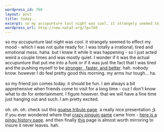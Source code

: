 ```yaml
--- 
wordpress_id: 769
layout: post
title: today..
excerpt: so my accupunture last night was cool. it strangely seemed to effect my mood - which I was not quite ready for. I was totally a irrational, tired and emotional mess. haha. but I knew it while it was happening - so I just acted weird a couple times and was mostly quiet. I wonder if it was the actual accupunture that put me into a funk or if it was just the fact that I was tired and the pushing mys...
wordpress_url: http://new.nata2.org/?p=769
---
```

so my accupunture last night was cool. it strangely seemed to effect my mood - which I was not quite ready for. I was totally a irrational, tired and emotional mess. haha. but I knew it while it was happening - so I just acted weird a couple times and was mostly quiet. I wonder if it was the actual accupunture that put me into a funk or if it was just the fact that I was tired and the pushing myself to be <a href="http://www.ronlim.com/betterstrongerfaster1.gif">stronger , faster, and better</a>. hah. nobody know. however I do feel pretty good this morning. my arms hur tough... ha. <br/><br/>so my friend jon comes today. it should be fun. I am always a bit apprehensive  when friends come to visit for a long time - cuz I don't know what to do for entertainment. I figure however. that we will have a fine time just hanging out and such. I am pretty excited. <br/><br/>oh. oh. oh. check out this <a href="http://www.evilzug.com/stuff/goatse/tribute/">goatse tribute page</a>. a really nice presentation <b>;)</b>. if you ever wondered where that <a href="http://nata2.info/humor/flash/pingu.swf">crazy pinguin game</a> came from - <a href="http://penguin.omnihosts.net/">here is a pingu history page</a>. and then  finally <a href="http://bakla.net/">this</a> page is almost worth mirroring to insure it never leaves. hah. 
